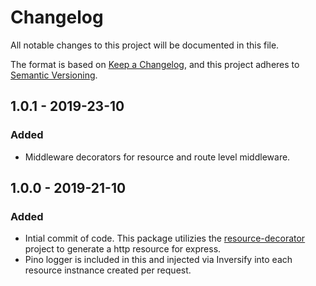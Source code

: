 # Changelog

All notable changes to this project will be documented in this file.

The format is based on [Keep a Changelog](https://keepachangelog.com/en/1.0.0/),
and this project adheres to [Semantic Versioning](https://semver.org/spec/v2.0.0.html).

## 1.0.1 - 2019-23-10

### Added

- Middleware decorators for resource and route level middleware.

## 1.0.0 - 2019-21-10

### Added

- Intial commit of code. This package utilizies the [resource-decorator](https://github.com/epandco/resource-decorator)
  project to generate a http resource for express.
- Pino logger is included in this and injected via Inversify into each resource instnance created per request. 